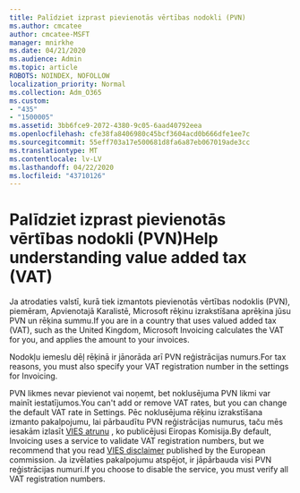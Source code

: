 ```yaml
---
title: Palīdziet izprast pievienotās vērtības nodokli (PVN)
ms.author: cmcatee
author: cmcatee-MSFT
manager: mnirkhe
ms.date: 04/21/2020
ms.audience: Admin
ms.topic: article
ROBOTS: NOINDEX, NOFOLLOW
localization_priority: Normal
ms.collection: Adm_O365
ms.custom:
- "435"
- "1500005"
ms.assetid: 3bb6fce9-2072-4380-9c05-6aad40792eea
ms.openlocfilehash: cfe38fa8406980c45bcf3604acd0b666dfe1ee7c
ms.sourcegitcommit: 55eff703a17e500681d8fa6a87eb067019ade3cc
ms.translationtype: MT
ms.contentlocale: lv-LV
ms.lasthandoff: 04/22/2020
ms.locfileid: "43710126"
---
```

# <a name="help-understanding-value-added-tax-vat"></a><span data-ttu-id="bce76-102">Palīdziet izprast pievienotās vērtības nodokli (PVN)</span><span class="sxs-lookup"><span data-stu-id="bce76-102">Help understanding value added tax (VAT)</span></span>

<span data-ttu-id="bce76-103">Ja atrodaties valstī, kurā tiek izmantots pievienotās vērtības nodoklis (PVN), piemēram, Apvienotajā Karalistē, Microsoft rēķinu izrakstīšana aprēķina jūsu PVN un rēķina summu.</span><span class="sxs-lookup"><span data-stu-id="bce76-103">If you are in a country that uses valued added tax (VAT), such as the United Kingdom, Microsoft Invoicing calculates the VAT for you, and applies the amount to your invoices.</span></span>
  
<span data-ttu-id="bce76-104">Nodokļu iemeslu dēļ rēķinā ir jānorāda arī PVN reģistrācijas numurs.</span><span class="sxs-lookup"><span data-stu-id="bce76-104">For tax reasons, you must also specify your VAT registration number in the settings for Invoicing.</span></span>
  
<span data-ttu-id="bce76-105">PVN likmes nevar pievienot vai noņemt, bet noklusējuma PVN likmi var mainīt iestatījumos.</span><span class="sxs-lookup"><span data-stu-id="bce76-105">You can't add or remove VAT rates, but you can change the default VAT rate in Settings.</span></span> <span data-ttu-id="bce76-106">Pēc noklusējuma rēķinu izrakstīšana izmanto pakalpojumu, lai pārbaudītu PVN reģistrācijas numurus, taču mēs iesakām izlasīt [VIES atrunu](https://go.microsoft.com/fwlink/?LinkID=841741) , ko publicējusi Eiropas Komisija.</span><span class="sxs-lookup"><span data-stu-id="bce76-106">By default, Invoicing uses a service to validate VAT registration numbers, but we recommend that you read [VIES disclaimer](https://go.microsoft.com/fwlink/?LinkID=841741) published by the European commission.</span></span> <span data-ttu-id="bce76-107">Ja izvēlaties pakalpojumu atspējot, ir jāpārbauda visi PVN reģistrācijas numuri.</span><span class="sxs-lookup"><span data-stu-id="bce76-107">If you choose to disable the service, you must verify all VAT registration numbers.</span></span>